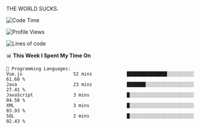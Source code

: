 THE WORLD SUCKS.

<!--START_SECTION:waka-->
![Code Time](http://img.shields.io/badge/Code%20Time-1%2C186%20hrs%2026%20mins-blue)

![Profile Views](http://img.shields.io/badge/Profile%20Views-0-blue)

![Lines of code](https://img.shields.io/badge/From%20Hello%20World%20I%27ve%20Written-1.6%20million%20lines%20of%20code-blue)

📊 **This Week I Spent My Time On** 

```text
💬 Programming Languages: 
Vue.js                   52 mins             ███████████████░░░░░░░░░░   61.60 % 
Java                     23 mins             ███████░░░░░░░░░░░░░░░░░░   27.41 % 
JavaScript               3 mins              █░░░░░░░░░░░░░░░░░░░░░░░░   04.58 % 
XML                      3 mins              █░░░░░░░░░░░░░░░░░░░░░░░░   03.93 % 
SQL                      2 mins              █░░░░░░░░░░░░░░░░░░░░░░░░   02.43 % 
```


<!--END_SECTION:waka-->

